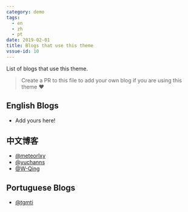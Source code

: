 ```yaml
---
category: demo
tags:
  - en
  - zh
  - pt
date: 2019-02-01
title: Blogs that use this theme
vssue-id: 10
---
```


List of blogs that use this theme.

<!-- more -->

> Create a PR to this file to add your own blog if you are using this theme :heart:

## English Blogs

- Add yours here!

## 中文博客

- [@meteorlxy](https://www.meteorlxy.cn)
- [@yuchanns](https://www.yuchanns.xyz)
- [@W-Qing](https://www.sunburst.wang)

## Portuguese Blogs

- [@tgmti](https://tgmti.github.io/advpl/)
